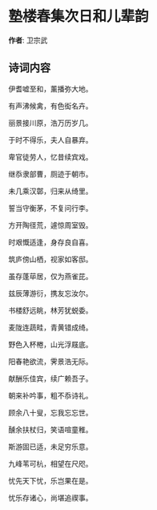 # 塾楼春集次日和儿辈韵

**作者**: 卫宗武

## 诗词内容

伊耆嘘至和，薰播弥大地。

有声沸候禽，有色衒名卉。

丽景接川原，浩万历岁几。

于时不得乐，夫人自暴弃。

卑官徒劳人，忆昔续宾戏。

继忝隶部曹，厕迹于朝市。

未几乘汉鄣，归来从绮里。

誓当守衡茅，不复问行李。

方开陶径荒，遽惊周室毁。

时艰慨适逢，身存良自喜。

筑庐傍山栖，视家如客邸。

虽存蓬荜居，仅为燕雀芘。

兹辰薄游衍，携友忘汝尔。

书楼舒远眺，林芳犹蜕委。

麦陇连蔬畦，青黄错成绮。

野色入杯棬，山光浮屐底。

阳春艳欲流，霁景浩无际。

献酬乐佳宾，续广赖吾子。

朝来补吟事，粗不忝诗礼。

顾余八十叟，忘我忘忘世。

醺余扶杖归，笑语喧童稚。

斯游固已适，未足穷乐意。

九峰苇可杭，相望在尺咫。

忧先天下忧，乐岂果在是。

忧乐存诸心，尚堪追禊事。

